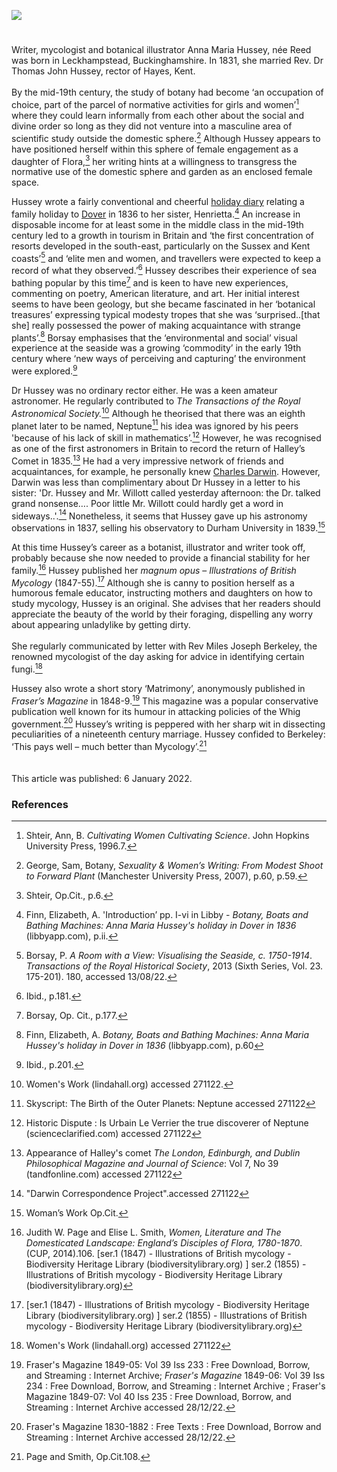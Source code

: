 <a href="https://beta.kent-maps.online"><img src="https://beta.kent-maps.online/juncture/ve-button.png"></a>
<param ve-config title="Anna Maria Hussey, née Reed (5 June 1805 – 26 August 1853)" author="Dr Liz Askey" layout="vtl" banner="https://raw.githubusercontent.com/kent-map/images/main/banners/19c.jpg">

<param ve-entity eid="Q179224" aliases="Dover">
<param ve-entity eid="Q2690370" aliases="Hayes">

#

Writer, mycologist and botanical illustrator Anna Maria Hussey, née Reed was born in Leckhampstead, Buckinghamshire. In 1831, she married Rev. Dr Thomas John Hussey, rector of Hayes, Kent. 
<br><br>
By the mid-19th century, the study of botany had become ‘an occupation of choice, part of the parcel of normative activities for girls and women’[^ref1]  where they could learn informally from each other about the social and divine order so long as they did not venture into a masculine area of scientific study outside the domestic sphere.[^ref2] Although Hussey appears to have positioned herself within this sphere of female engagement as a daughter of Flora,[^ref3] her writing hints at a willingness to transgress the normative use of the domestic sphere and garden as an enclosed female space.
<param ve-image url="https://upload.wikimedia.org/wikipedia/commons/c/c9/Hayes_Library%2C_Hayes_%28West_Face_-_01%29.jpg" label="Hayes Library formerly the rectory" attribution="Doyle of London, via Wikimedia Commons" license="CC BY-SA 4.0">

Hussey wrote a fairly conventional and cheerful [holiday diary](https://kent.overdrive.com/media/543802) relating a family holiday to [Dover](/19c/19c-dover) in 1836 to her sister, Henrietta.[^ref4]  An increase in disposable income for at least some in the middle class in the mid-19th century led to a growth in tourism in Britain and ‘the first concentration of resorts developed in the south-east, particularly on the Sussex and Kent coasts’[^ref5] and ‘elite men and women, and travellers were expected to keep a record of what they observed.’[^ref6]  Hussey describes their experience of sea bathing popular by this time[^ref7]  and is keen to have new experiences, commenting on poetry, American literature, and art. Her initial interest seems to have been geology, but she became fascinated in her ‘botanical treasures’ expressing typical modesty tropes that she was ‘surprised..[that she] really possessed the power of making acquaintance with strange plants’.[^ref8]  Borsay emphasises that the ‘environmental and social’ visual experience at the seaside was a growing ‘commodity’ in the early 19th century where ‘new ways of perceiving and capturing’ the environment were explored.[^ref9]  
<param ve-image url="https://upload.wikimedia.org/wikipedia/commons/f/f3/David_Cox_-_Dover_-_Google_Art_Project.jpg" label="Dover, 1832" attribution="David Cox, Public domain, via Wikimedia Commons">
	
Dr Hussey was no ordinary rector either. He was a keen amateur astronomer. He regularly contributed to _The Transactions of the Royal Astronomical Society._[^ref10]  Although he theorised that there was an eighth planet later to be named, Neptune[^ref11] his idea was ignored by his peers 'because of his lack of skill in mathematics’.[^ref12] However, he was recognised as one of the first astronomers in Britain to record the return of <span data-mouseover-image-zoomto="1291,164,1536,1126">Halley’s Comet</span> in 1835.[^ref13]  He had a very impressive network of friends and acquaintances, for example, he personally knew [Charles Darwin](/19c/19c-darwin-biography). However, Darwin was less than complimentary about Dr Hussey in a letter to his sister: 'Dr. Hussey and Mr. Willott called yesterday afternoon: the Dr. talked grand nonsense…. Poor little Mr. Willott could hardly get a word in sideways..'.[^ref14] Nonetheless, it seems that Hussey gave up his astronomy observations in 1837, selling his observatory to Durham University in 1839.[^ref15]  
<param ve-image url="https://iiif.wellcomecollection.org/image/V0024725/full/full/0/default.jpg" label="Astronomy: comets in a night sky. Engraving." attribution="Wellcome Collection">

At this time Hussey’s career as a botanist, illustrator and writer took off, probably because she now needed to provide a financial stability for her family.[^ref16]  Hussey published her _magnum opus_ – _Illustrations of British Mycology_  (1847-55).[^ref17] Although she is canny to position herself as a humorous female educator, instructing mothers and daughters on how to study mycology, Hussey is an original. She advises that her readers should appreciate the beauty of the world by their foraging, dispelling any worry about appearing unladylike by getting dirty. 
<br><br>
She regularly communicated by letter with Rev Miles Joseph Berkeley, the renowned mycologist of the day asking for advice in identifying certain fungi.[^ref18]
<param ve-image url="https://upload.wikimedia.org/wikipedia/commons/b/b0/T._J._Hussey%2C_Illustrations_of_British_mycology_Wellcome_L0025704.jpg" label="Anna Maria Hussey, via Wikimedia Commons" license="CC BY 4.0"> 

Hussey also wrote a short story ‘Matrimony’, anonymously published  in _Fraser’s Magazine_ in 1848-9.[^ref19] This magazine was a popular conservative publication well known for its humour in attacking policies of the Whig government.[^ref20]  Hussey’s writing is peppered with her sharp wit in dissecting peculiarities of a nineteenth century marriage. Hussey confided to Berkeley: ‘This pays well – much better than Mycology’.[^ref21]  
<br><br>
This article was published: 6 January 2022.
<param ve-image url="https://iiif.wellcomecollection.org/image/L0022209/full/full/0/default.jpg" label="Illustrations of British mycology, containing figures and description of the funguses of interest and novelty indigenous to Britain" attribtuion="By Mrs. T.J. Hussey. Wellcome Collection">

### References

[^ref1]: Shteir, Ann, B. _Cultivating Women Cultivating Science_. John Hopkins University Press, 1996.7.
[^ref2]: George, Sam, Botany, _Sexuality & Women’s Writing: From Modest Shoot to Forward Plant_ (Manchester University Press, 2007), p.60, p.59.
[^ref3]: Shteir, Op.Cit., p.6.
[^ref4]: Finn, Elizabeth, A. 'Introduction’ pp. I-vi in Libby - _Botany, Boats and Bathing Machines: Anna Maria Hussey's holiday in Dover in 1836_ (libbyapp.com), p.ii. 
[^ref5]: Borsay, P. _A Room with a View: Visualising the Seaside, c. 1750-1914_. _Transactions of the Royal Historical Society_, 2013 (Sixth Series, Vol. 23. 175-201). 180, accessed 13/08/22.
[^ref6]: Ibid., p.181.
[^ref7]: Borsay, Op. Cit., p.177.
[^ref8]: Finn, Elizabeth, A. _Botany, Boats and Bathing Machines: Anna Maria Hussey's holiday in Dover in 1836_ (libbyapp.com), p.60
[^ref9]: Ibid., p.201.
[^ref10]: Women's Work (lindahall.org) accessed 271122.
[^ref11]: Skyscript: The Birth of the Outer Planets: Neptune accessed 271122
[^ref12]: Historic Dispute : Is Urbain Le Verrier the true discoverer of Neptune (scienceclarified.com) accessed 271122
[^ref13]: Appearance of Halley's comet _The London, Edinburgh, and Dublin Philosophical Magazine and Journal of Science_: Vol 7, No 39 (tandfonline.com) accessed 271122
[^ref14]: "Darwin Correspondence Project".accessed 271122
[^ref15]: Woman’s Work Op.Cit.
[^ref16]: Judith W. Page and Elise L. Smith, _Women, Literature and The Domesticated Landscape: England’s Disciples of Flora, 1780-1870_. (CUP, 2014).106.
   [ser.1 (1847) - Illustrations of British mycology - Biodiversity Heritage Library (biodiversitylibrary.org) ] ser.2   (1855) - Illustrations of British   mycology - Biodiversity Heritage Library (biodiversitylibrary.org)
[^ref17]: [ser.1 (1847) - Illustrations of British mycology - Biodiversity Heritage Library (biodiversitylibrary.org) ] ser.2 (1855) - Illustrations of British mycology - Biodiversity Heritage Library (biodiversitylibrary.org)
[^ref18]: Women's Work (lindahall.org) accessed 271122
[^ref19]: Fraser's Magazine 1849-05: Vol 39 Iss 233 : Free Download, Borrow, and Streaming : Internet Archive; _Fraser's Magazine_ 1849-06: Vol 39 Iss 234 : Free Download, Borrow, and Streaming : Internet Archive ; Fraser's Magazine 1849-07: Vol 40 Iss 235 : Free Download, Borrow, and Streaming : Internet Archive accessed 28/12/22.
[^ref20]: Fraser's Magazine 1830-1882 : Free Texts : Free Download, Borrow and Streaming : Internet Archive accessed 28/12/22.
[^ref21]: Page and Smith, Op.Cit.108.

